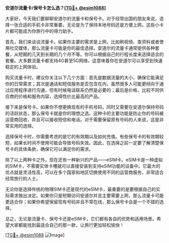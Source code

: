 **安道尔流量卡/保号卡怎么选？[[TG💪+ @esim1088](https://t.me/s/esim1088)]**

大家好，今天我们要聊聊安道尔的流量卡和保号卡。对于经常出国的朋友来说，选择一张合适的手机卡非常重要。无论是为了保持本地号码还是方便上网，这些小卡片都可能成为你旅行中的得力助手。

首先，我们来谈谈流量卡。如果你主要的需求是上网，比如刷视频、查资料或者使用社交媒体，那么流量卡可能是你的最佳选择。安道尔的流量卡通常提供各种套餐，从短期的几天到长期的几个月不等。你可以根据自己的行程长度来选择适合的套餐。大多数流量卡都支持4G甚至5G网络，这意味着你在安道尔可以享受到快速稳定的上网体验。

购买流量卡时，建议你关注以下几个方面：首先是数据流量的大小，确保它能满足你的日常需求；其次是通话和短信服务是否包含在内，虽然很多人可能更倾向于通过应用程序进行沟通，但有时候电话联系仍然是必要的；最后是价格，比较不同供应商的价格和服务内容，选择性价比最高的产品。

接下来是保号卡。如果你不想更换现有的手机号码，同时又需要在安道尔保持号码的活跃状态，那么保号卡就是你的理想之选。这种卡的主要功能是防止你的号码被运营商回收，并且可以接收短信和电话。对于需要保留原有号码的人来说，这是非常实用的选择。

选择保号卡时，你需要考虑的是它的有效期以及如何充值。有些保号卡的有效期较短，如果长时间不使用可能会导致号码失效。因此，在选择之前一定要了解清楚保号卡的具体条款，确保它可以满足你的需求。

除了以上两种卡之外，现在还有一种新兴的产品——eSIM卡。eSIM卡是一种虚拟的SIM卡，不需要实体卡槽就可以直接安装到支持eSIM功能的设备中。它最大的优点就是灵活性高，可以在多个国家和地区切换使用不同的运营商服务，非常适合经常旅行的人士。

无论你是选择传统的物理SIM卡还是现代的eSIM卡，最重要的是要根据自己的实际需求做出决定。如果你只是短期访问安道尔并且主要需要上网，那么流量卡可能更适合你；如果你希望保留现有号码并且不常在线，那么保号卡会是一个不错的选择。

总之，无论是流量卡、保号卡还是eSIM卡，它们都有各自的优势和适用场景。希望大家都能找到最适合自己的那一款，让旅行更加轻松愉快！

[[TG💪+ @esim1088](https://t.me/s/esim1088) ![Image](https://i.postimg.cc/4NQfJmqS/Snipaste-2025-05-13-00-14-12.png)]